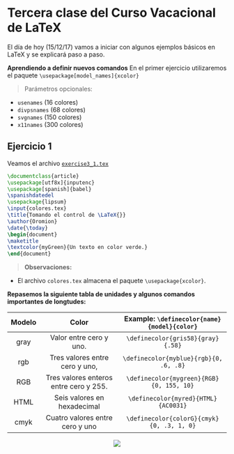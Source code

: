 # Tercera clase del Curso Vacacional de LaTeX #
El día de hoy (15/12/17) vamos a iniciar con algunos ejemplos básicos en LaTeX y se explicará paso a paso.

**Aprendiendo a definir nuevos comandos**
En el primer ejercicio utilizaremos el paquete  `\usepackage[model_names]{xcolor}`
> Parámetros opcionales:
- `usenames` (16 colores)
- `divpsnames` (68 colores)
- `svgnames` (150 colores)
- `x11names` (300 colores)

## Ejercicio 1 ##

Veamos el archivo [`exercise3_1.tex`](https://github.com/carlosal1015/Curso-de-LaTeX/blob/master/Curso%20Vacacional%20B%C3%A1sico/Clases/Clase%202/exercise3_1.tex)

```tex
\documentclass{article}
\usepackage[utf8x]{inputenc}
\usepackage[spanish]{babel}
\spanishdatedel
\usepackage{lipsum}
\input{colores.tex}
\title{Tomando el control de \LaTeX{}}
\author{Oromion}
\date{\today}
\begin{document}
\maketitle
\textcolor{myGreen}{Un texto en color verde.}
\end{document}
```

> **Observaciones:**
- El archivo `colores.tex` almacena el paquete `\usepackage{xcolor}`.

**Repasemos la siguiente tabla de unidades y algunos comandos importantes de longtudes:**

|	Modelo |	Color												       	 | Example: `\definecolor{name}{model}{color}`|
|	:---:	 |	:---:														     |	:---:							                        |
|	gray	 |	Valor entre cero y uno.			       	 |`\definecolor{gris58}{gray}{.58}`           |
| rgb    | Tres valores entre cero y uno,        |`\definecolor{myblue}{rgb}{0, .6, .8}`      |
| RGB    | Tres valores enteros entre cero y 255.|`\definecolor{mygreen}{RGB}{0, 155, 10}`    |
| HTML   | Seis valores en hexadecimal           |`\definecolor{myred}{HTML}{AC0031}`         |
| cmyk   | Cuatro valores entre cero y uno       |`\definecolor{colorG}{cmyk}{0, .3, 1, 0}`   |

<p align="center">
  <img src="https://github.com/carlosal1015/Curso-de-LaTeX/blob/master/Curso%20Vacacional%20B%C3%A1sico/Clases/Clase%202/images/exercise3_1.png">
</p>
